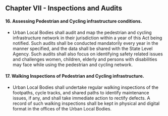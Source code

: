 

##  Chapter VII -	Inspections and Audits

####  16.	Assessing Pedestrian and Cycling infrastructure conditions. 
- Urban Local Bodies shall audit and map the pedestrian and cycling infrastructure network in their jurisdiction within a year of this Act being notified. Such audits shall be conducted mandatorily every year in the manner specified, and the data shall be shared with the State Level Agency. Such audits shall also focus on identifying safety related issues and challenges women, children, elderly and persons with disabilities may face while using the pedestrian and cycling network.


#### 17.	Walking Inspections of Pedestrian and Cycling infrastructure. 
 - Urban Local Bodies shall undertake regular walking inspections of the footpaths, cycle tracks, and shared paths to identify maintenance issues, if any, and shall take immediate action to rectify defects. A record of such walking inspections shall be kept in physical and digital format in the offices of the Urban Local Bodies.

